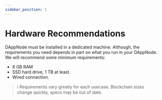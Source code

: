 ```yaml
---
sidebar_position: 1
---
```


# Hardware Recommendations

DAppNode must be installed in a dedicated machine. Although, the requirements you need depends in part on what you run in your DAppNode. We will recommend some minimum requirements:

- 8 GB RAM
- SSD hard drive, 1 TB at least.
- Wired connection.

> :information_source: Requirements vary greatly for each usecase. Blockchain sizes change quickly, specs may be out of date.
